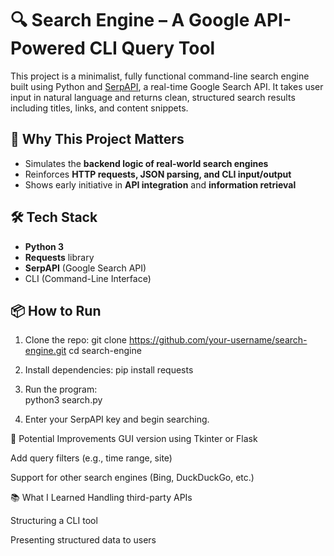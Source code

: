 # 🔍 Search Engine – A Google API-Powered CLI Query Tool

This project is a minimalist, fully functional command-line search engine built using Python and [SerpAPI](https://serpapi.com/), a real-time Google Search API. It takes user input in natural language and returns clean, structured search results including titles, links, and content snippets.

## 🚀 Why This Project Matters

- Simulates the **backend logic of real-world search engines**
- Reinforces **HTTP requests, JSON parsing, and CLI input/output**
- Shows early initiative in **API integration** and **information retrieval**

## 🛠️ Tech Stack

- **Python 3**
- **Requests** library
- **SerpAPI** (Google Search API)
- CLI (Command-Line Interface)

## 📦 How to Run

1. Clone the repo:
   git clone https://github.com/your-username/search-engine.git
   cd search-engine
   
2. Install dependencies:
pip install requests

3. Run the program:  
python3 search.py

4. Enter your SerpAPI key and begin searching.

🧠 Potential Improvements
GUI version using Tkinter or Flask

Add query filters (e.g., time range, site)

Support for other search engines (Bing, DuckDuckGo, etc.)

📚 What I Learned
Handling third-party APIs

Structuring a CLI tool

Presenting structured data to users
